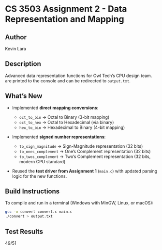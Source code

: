 # CS 3503 Assignment 2 - Data Representation and Mapping

## Author
Kevin Lara

## Description
Advanced data representation functions for Owl Tech’s CPU design team. are printed to the console and can be redirected to `output.txt`.

## What’s New
- Implemented **direct mapping conversions**:
  - `oct_to_bin` → Octal to Binary (3-bit mapping)  
  - `oct_to_hex` → Octal to Hexadecimal (via binary)  
  - `hex_to_bin` → Hexadecimal to Binary (4-bit mapping)  

- Implemented **signed number representations**:
  - `to_sign_magnitude` → Sign-Magnitude representation (32 bits)  
  - `to_ones_complement` → One’s Complement representation (32 bits)  
  - `to_twos_complement` → Two’s Complement representation (32 bits, modern CPU standard)  

- Reused the **test driver from Assignment 1** (`main.c`) with updated parsing logic for the new functions.  

## Build Instructions
To compile and run in a terminal (Windows with MinGW, Linux, or macOS):

```bash
gcc -o convert convert.c main.c
./convert > output.txt
```
## Test Results
49/51
